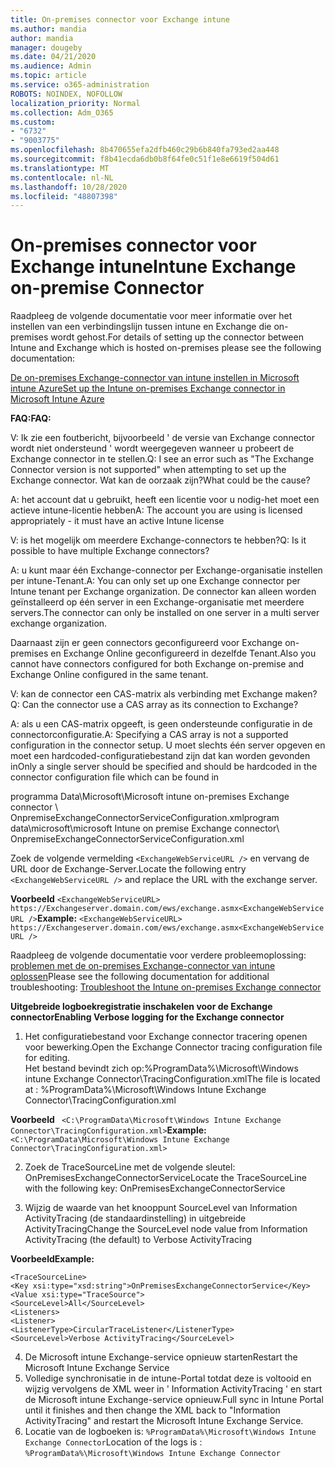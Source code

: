 ```yaml
---
title: On-premises connector voor Exchange intune
ms.author: mandia
author: mandia
manager: dougeby
ms.date: 04/21/2020
ms.audience: Admin
ms.topic: article
ms.service: o365-administration
ROBOTS: NOINDEX, NOFOLLOW
localization_priority: Normal
ms.collection: Adm_O365
ms.custom:
- "6732"
- "9003775"
ms.openlocfilehash: 8b470655efa2dfb460c29b6b840fa793ed2aa448
ms.sourcegitcommit: f8b41ecda6db0b8f64fe0c51f1e8e6619f504d61
ms.translationtype: MT
ms.contentlocale: nl-NL
ms.lasthandoff: 10/28/2020
ms.locfileid: "48807398"
---
```

# <a name="intune-exchange-on-premise-connector"></a><span data-ttu-id="445af-102">On-premises connector voor Exchange intune</span><span class="sxs-lookup"><span data-stu-id="445af-102">Intune Exchange on-premise Connector</span></span>

<span data-ttu-id="445af-103">Raadpleeg de volgende documentatie voor meer informatie over het instellen van een verbindingslijn tussen intune en Exchange die on-premises wordt gehost.</span><span class="sxs-lookup"><span data-stu-id="445af-103">For details of setting up the connector between Intune and Exchange which is hosted on-premises please see the following documentation:</span></span>

[<span data-ttu-id="445af-104">De on-premises Exchange-connector van intune instellen in Microsoft intune Azure</span><span class="sxs-lookup"><span data-stu-id="445af-104">Set up the Intune on-premises Exchange connector in Microsoft Intune Azure</span></span>](https://docs.microsoft.com/intune/exchange-connector-install)

<span data-ttu-id="445af-105">**FAQ:**</span><span class="sxs-lookup"><span data-stu-id="445af-105">**FAQ:**</span></span>

<span data-ttu-id="445af-106">V: Ik zie een foutbericht, bijvoorbeeld ' de versie van Exchange connector wordt niet ondersteund ' wordt weergegeven wanneer u probeert de Exchange connector in te stellen.</span><span class="sxs-lookup"><span data-stu-id="445af-106">Q: I see an error such as "The Exchange Connector version is not supported" when attempting to set up the Exchange connector.</span></span> <span data-ttu-id="445af-107">Wat kan de oorzaak zijn?</span><span class="sxs-lookup"><span data-stu-id="445af-107">What could be the cause?</span></span>

<span data-ttu-id="445af-108">A: het account dat u gebruikt, heeft een licentie voor u nodig-het moet een actieve intune-licentie hebben</span><span class="sxs-lookup"><span data-stu-id="445af-108">A: The account you are using is licensed appropriately - it must have an active Intune license</span></span>

<span data-ttu-id="445af-109">V: is het mogelijk om meerdere Exchange-connectors te hebben?</span><span class="sxs-lookup"><span data-stu-id="445af-109">Q: Is it possible to have multiple Exchange connectors?</span></span>

<span data-ttu-id="445af-110">A: u kunt maar één Exchange-connector per Exchange-organisatie instellen per intune-Tenant.</span><span class="sxs-lookup"><span data-stu-id="445af-110">A: You can only set up one Exchange connector per Intune tenant per Exchange organization.</span></span> <span data-ttu-id="445af-111">De connector kan alleen worden geïnstalleerd op één server in een Exchange-organisatie met meerdere servers.</span><span class="sxs-lookup"><span data-stu-id="445af-111">The connector can only be installed on one server in a multi server exchange organization.</span></span>

<span data-ttu-id="445af-112">Daarnaast zijn er geen connectors geconfigureerd voor Exchange on-premises en Exchange Online geconfigureerd in dezelfde Tenant.</span><span class="sxs-lookup"><span data-stu-id="445af-112">Also you cannot have connectors configured for both Exchange on-premise and Exchange Online configured in the same tenant.</span></span>

<span data-ttu-id="445af-113">V: kan de connector een CAS-matrix als verbinding met Exchange maken?</span><span class="sxs-lookup"><span data-stu-id="445af-113">Q: Can the connector use a CAS array as its connection to Exchange?</span></span>

<span data-ttu-id="445af-114">A: als u een CAS-matrix opgeeft, is geen ondersteunde configuratie in de connectorconfiguratie.</span><span class="sxs-lookup"><span data-stu-id="445af-114">A: Specifying a CAS array is not a supported configuration in the connector setup.</span></span> <span data-ttu-id="445af-115">U moet slechts één server opgeven en moet een hardcoded-configuratiebestand zijn dat kan worden gevonden in</span><span class="sxs-lookup"><span data-stu-id="445af-115">Only a single server should be specified and should be hardcoded in the connector configuration file which can be found in</span></span>

<span data-ttu-id="445af-116">programma Data\Microsoft\Microsoft intune on-premises Exchange connector \ OnpremiseExchangeConnectorServiceConfiguration.xml</span><span class="sxs-lookup"><span data-stu-id="445af-116">program data\microsoft\microsoft Intune on premise Exchange connector\ OnpremiseExchangeConnectorServiceConfiguration.xml</span></span>

<span data-ttu-id="445af-117">Zoek de volgende vermelding ```<ExchangeWebServiceURL />``` en vervang de URL door de Exchange-Server.</span><span class="sxs-lookup"><span data-stu-id="445af-117">Locate the following entry ```<ExchangeWebServiceURL />``` and replace the URL with the exchange server.</span></span>

<span data-ttu-id="445af-118">**Voorbeeld**
```<ExchangeWebServiceURL> https://Exchangeserver.domain.com/ews/exchange.asmx<ExchangeWebServiceURL />```</span><span class="sxs-lookup"><span data-stu-id="445af-118">**Example:**
```<ExchangeWebServiceURL> https://Exchangeserver.domain.com/ews/exchange.asmx<ExchangeWebServiceURL />```</span></span>

<span data-ttu-id="445af-119">Raadpleeg de volgende documentatie voor verdere probleemoplossing: [problemen met de on-premises Exchange-connector van intune oplossen](https://support.microsoft.com/help/4471887/troubleshooting-exchange-connector-in-microsoft-intune)</span><span class="sxs-lookup"><span data-stu-id="445af-119">Please see the following documentation for additional troubleshooting: [Troubleshoot the Intune on-premises Exchange connector](https://support.microsoft.com/help/4471887/troubleshooting-exchange-connector-in-microsoft-intune)</span></span>

<span data-ttu-id="445af-120">**Uitgebreide logboekregistratie inschakelen voor de Exchange connector**</span><span class="sxs-lookup"><span data-stu-id="445af-120">**Enabling Verbose logging for the Exchange connector**</span></span>

1. <span data-ttu-id="445af-121">Het configuratiebestand voor Exchange connector tracering openen voor bewerking.</span><span class="sxs-lookup"><span data-stu-id="445af-121">Open the Exchange Connector tracing configuration file for editing.</span></span>  
<span data-ttu-id="445af-122">Het bestand bevindt zich op:%ProgramData%\Microsoft\Windows intune Exchange Connector\TracingConfiguration.xml</span><span class="sxs-lookup"><span data-stu-id="445af-122">The file is located at : %ProgramData%\Microsoft\Windows Intune Exchange Connector\TracingConfiguration.xml</span></span>  

<span data-ttu-id="445af-123">**Voorbeeld**
``` <C:\ProgramData\Microsoft\Windows Intune Exchange Connector\TracingConfiguration.xml>```</span><span class="sxs-lookup"><span data-stu-id="445af-123">**Example:**
``` <C:\ProgramData\Microsoft\Windows Intune Exchange Connector\TracingConfiguration.xml>```</span></span>
  
2. <span data-ttu-id="445af-124">Zoek de TraceSourceLine met de volgende sleutel: OnPremisesExchangeConnectorService</span><span class="sxs-lookup"><span data-stu-id="445af-124">Locate the TraceSourceLine with the following key: OnPremisesExchangeConnectorService</span></span>  
  
3. <span data-ttu-id="445af-125">Wijzig de waarde van het knooppunt SourceLevel van Information ActivityTracing (de standaardinstelling) in uitgebreide ActivityTracing</span><span class="sxs-lookup"><span data-stu-id="445af-125">Change the SourceLevel node value from Information ActivityTracing (the default) to Verbose ActivityTracing</span></span>  

<span data-ttu-id="445af-126">**Voorbeeld**</span><span class="sxs-lookup"><span data-stu-id="445af-126">**Example:**</span></span>
```
<TraceSourceLine>  
<Key xsi:type="xsd:string">OnPremisesExchangeConnectorService</Key>  
<Value xsi:type="TraceSource">  
<SourceLevel>All</SourceLevel>  
<Listeners>  
<Listener>  
<ListenerType>CircularTraceListener</ListenerType>
<SourceLevel>Verbose ActivityTracing</SourceLevel>
```
4. <span data-ttu-id="445af-127">De Microsoft intune Exchange-service opnieuw starten</span><span class="sxs-lookup"><span data-stu-id="445af-127">Restart the Microsoft Intune Exchange Service</span></span>  
5. <span data-ttu-id="445af-128">Volledige synchronisatie in de intune-Portal totdat deze is voltooid en wijzig vervolgens de XML weer in ' Information ActivityTracing ' en start de Microsoft intune Exchange-service opnieuw.</span><span class="sxs-lookup"><span data-stu-id="445af-128">Full sync in Intune Portal until it finishes and then change the XML back to "Information ActivityTracing" and restart the Microsoft Intune Exchange Service.</span></span>  
6. <span data-ttu-id="445af-129">Locatie van de logboeken is: `%ProgramData%\Microsoft\Windows Intune Exchange Connector`</span><span class="sxs-lookup"><span data-stu-id="445af-129">Location of the logs is : `%ProgramData%\Microsoft\Windows Intune Exchange Connector`</span></span>